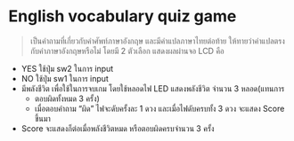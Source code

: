 # English vocabulary quiz game
> เป็นคำถามที่เกี่ยวกับคำศัพท์ภาษาอังกฤษ และมีคำแปลภาษาไทยต่อท้าย ให้ทายว่าคำแปลตรงกับคำภาษาอังกฤษหรือไม่ 
โดยมี 2 ตัวเลือก แสดงผลผ่านจอ LCD คือ 
  - YES ใช้ปุ่ม sw2 ในการ input 
  - NO ใช้ปุ่ม sw1 ในการ input 
- มีพลังชีวิต เพื่อใช้ในการจบเกม โดยใช้หลอดไฟ LED แสดงพลังชีวิต จำนวน 3 หลอด(แทนการ
  - ตอบผิดทั้งหมด 3 ครั้ง)
  - เมื่อตอบคำถาม “ผิด” ไฟจะดับครั้งละ 1 ดวง และเมื่อไฟดับครบทั้ง 3 ดวง จะแสดง Score ขึ้นมา 
- Score จะแสดงก็ต่อเมื่อพลังชีวิตหมด หรือตอบผิดครบจำนวน 3 ครั้ง

